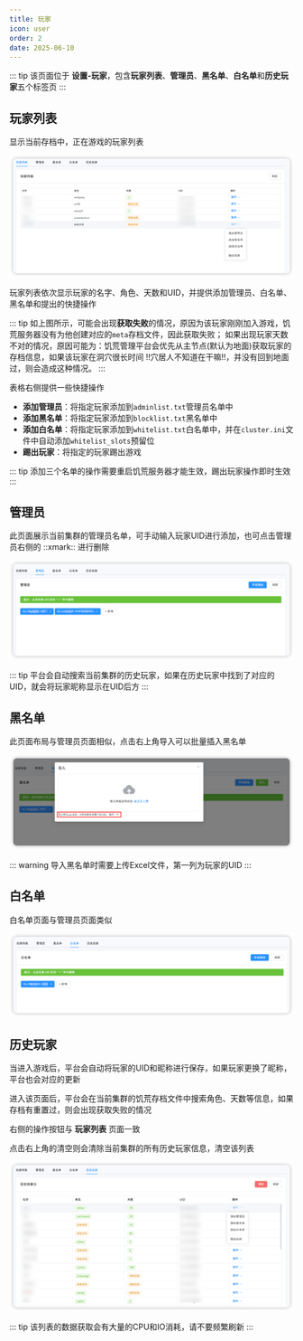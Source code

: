 ```yaml
---
title: 玩家
icon: user
order: 2
date: 2025-06-10
---
```


::: tip
该页面位于 **设置-玩家**，包含**玩家列表**、**管理员**、**黑名单**、**白名单**和**历史玩家**五个标签页
:::

## 玩家列表

显示当前存档中，正在游戏的玩家列表

![玩家列表](assets/player-player-list.png)

玩家列表依次显示玩家的名字、角色、天数和UID，并提供添加管理员、白名单、黑名单和提出的快捷操作

::: tip
如上图所示，可能会出现**获取失败**的情况，原因为该玩家刚刚加入游戏，饥荒服务器没有为他创建对应的`meta`存档文件，因此获取失败；
如果出现玩家天数不对的情况，原因可能为：饥荒管理平台会优先从主节点(默认为地面)获取玩家的存档信息，如果该玩家在洞穴很长时间 !!穴居人不知道在干嘛!!，并没有回到地面过，则会造成这种情况。
:::

表格右侧提供一些快捷操作

- **添加管理员**：将指定玩家添加到`adminlist.txt`管理员名单中
- **添加黑名单**：将指定玩家添加到`blocklist.txt`黑名单中
- **添加白名单**：将指定玩家添加到`whitelist.txt`白名单中，并在`cluster.ini`文件中自动添加`whitelist_slots`预留位
- **踢出玩家**：将指定的玩家踢出游戏

::: tip
添加三个名单的操作需要重启饥荒服务器才能生效，踢出玩家操作即时生效
:::

## 管理员

此页面展示当前集群的管理员名单，可手动输入玩家UID进行添加，也可点击管理员右侧的 ::xmark:: 进行删除

![管理员页面](assets/player-adminlist.png)

::: tip
平台会自动搜索当前集群的历史玩家，如果在历史玩家中找到了对应的UID，就会将玩家昵称显示在UID后方
:::

## 黑名单

此页面布局与管理员页面相似，点击右上角导入可以批量插入黑名单

![黑名单页面](assets/player-blocklist.png)

::: warning
导入黑名单时需要上传Excel文件，第一列为玩家的UID
:::

## 白名单

白名单页面与管理员页面类似

![白名单页面](assets/player-whitelist.png)

## 历史玩家

当进入游戏后，平台会自动将玩家的UID和昵称进行保存，如果玩家更换了昵称，平台也会对应的更新

进入该页面后，平台会在当前集群的饥荒存档文件中搜索角色、天数等信息，如果存档有重置过，则会出现获取失败的情况

右侧的操作按钮与 **玩家列表** 页面一致

点击右上角的清空则会清除当前集群的所有历史玩家信息，清空该列表

![历史玩家](assets/player-history.png)

::: tip
该列表的数据获取会有大量的CPU和IO消耗，请不要频繁刷新
:::
